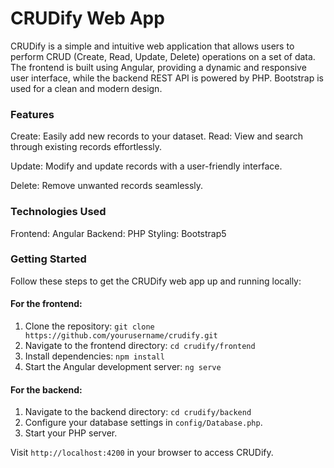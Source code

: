 # CRUDify Web App

CRUDify is a simple and intuitive web application that allows users to perform CRUD (Create, Read, Update, Delete) operations on a set of data. The frontend is built using Angular, providing a dynamic and responsive user interface, while the backend REST API is powered by PHP. Bootstrap is used for a clean and modern design.

### Features

Create: Easily add new records to your dataset.
Read: View and search through existing records effortlessly.

Update: Modify and update records with a user-friendly interface.

Delete: Remove unwanted records seamlessly.

### Technologies Used

Frontend: Angular
Backend: PHP
Styling: Bootstrap5

### Getting Started

Follow these steps to get the CRUDify web app up and running locally:

#### For the frontend:

1. Clone the repository: `git clone https://github.com/yourusername/crudify.git`
2. Navigate to the frontend directory: `cd crudify/frontend`
3. Install dependencies: `npm install`
4. Start the Angular development server: `ng serve`

#### For the backend:

1. Navigate to the backend directory: `cd crudify/backend`
2. Configure your database settings in `config/Database.php`.
3. Start your PHP server.

Visit `http://localhost:4200` in your browser to access CRUDify.
